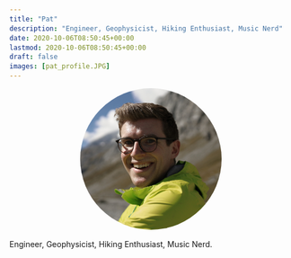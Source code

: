 ```yaml
---
title: "Pat"
description: "Engineer, Geophysicist, Hiking Enthusiast, Music Nerd"
date: 2020-10-06T08:50:45+00:00
lastmod: 2020-10-06T08:50:45+00:00
draft: false
images: [pat_profile.JPG]
---
```


<link href="../../style.css" rel="stylesheet"></link>

<p align="center">
    <style>
        img{
            border-radius:50%;
            overflow:hidden;
        }
    </style>
    <img src="pat_profile.JPG" alt="" width="50%">
</p>

Engineer, Geophysicist, Hiking Enthusiast, Music Nerd.